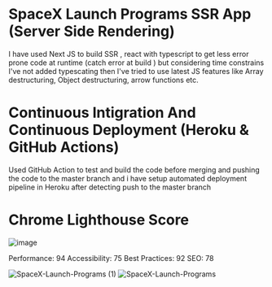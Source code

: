 # SpaceX Launch Programs SSR App (Server Side Rendering)

I have used Next JS to build SSR , react with typescript to get less error prone code at runtime (catch error at build ) but considering time constrains I've not added typescating then I've tried to use latest JS features like Array destructuring, Object destructuring, arrow functions etc.

# Continuous Intigration And Continuous Deployment (Heroku & GitHub Actions)
Used GitHub Action to test and build the code before merging and pushing the code to the master branch and i have setup automated deployment pipeline in Heroku after detecting push to the master branch

# Chrome Lighthouse Score 
![image](https://user-images.githubusercontent.com/40962778/89642153-d796c180-d8d0-11ea-9020-df2fa343b211.png)

Performance: 94
Accessibility: 75
Best Practices: 92
SEO: 78

![SpaceX-Launch-Programs (1)](https://user-images.githubusercontent.com/40962778/143764273-65562b7a-65b8-47c4-bb6b-a411396c9bef.png)
![SpaceX-Launch-Programs](https://user-images.githubusercontent.com/40962778/143764289-5d3527a6-49d6-4c5e-98d2-218e1db922b2.png)
